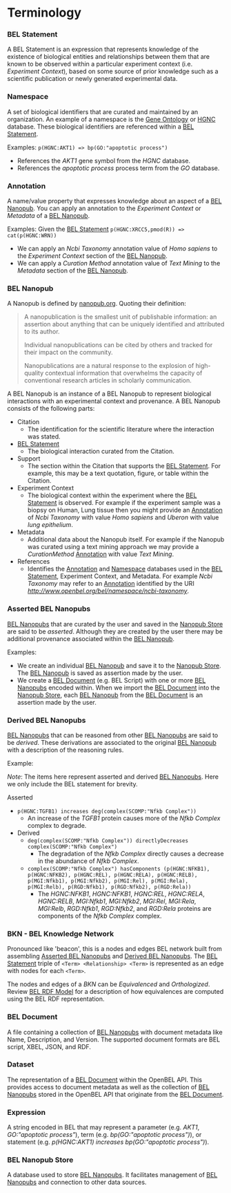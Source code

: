 # Terminology

<a name="bel_statement"></a>
### BEL Statement

A BEL Statement is an expression that represents knowledge of the existence of biological entities and relationships between them that are known to be observed within a particular experiment context (i.e. *Experiment Context*), based on some source of prior knowledge such as a scientific publication or newly generated experimental data.

<a name="namespace"></a>
### Namespace

A set of biological identifiers that are curated and maintained by an organization. An example of a namespace is the [Gene Ontology][Gene Ontology] or [HGNC][HGNC] database. These biological identifiers are referenced within a [BEL Statement][BEL Statement].

Examples: `p(HGNC:AKT1) => bp(GO:"apoptotic process")`
- References the *AKT1* gene symbol from the *HGNC* database.
- References the *apoptotic process* process term from the *GO* database.

<a name="annotation"></a>
### Annotation

A name/value property that expresses knowledge about an aspect of a [BEL Nanopub][BEL Nanopub]. You can apply an annotation to the *Experiment Context* or *Metadata* of a [BEL Nanopub][BEL Nanopub].

Examples: Given the [BEL Statement][BEL Statement] `p(HGNC:XRCC5,pmod(R)) => cat(p(HGNC:WRN))`
- We can apply an *Ncbi Taxonomy* annotation value of *Homo sapiens* to the *Experiment Context* section of the [BEL Nanopub][BEL Nanopub].
- We can apply a *Curation Method* annotation value of *Text Mining* to the *Metadata* section of the [BEL Nanopub][BEL Nanopub].

<a name="bel_nanopub"></a>
### BEL Nanopub

A Nanopub is defined by [nanopub.org][nanopub.org]. Quoting their definition:

> A nanopublication is the smallest unit of publishable information: an assertion about anything that can be uniquely identified and attributed to its author.
> 
> Individual nanopublications can be cited by others and tracked for their impact on the community.
> 
> Nanopublications are a natural response to the explosion of high-quality contextual information that overwhelms the capacity of conventional research articles in scholarly communication.

A BEL Nanopub is an instance of a BEL Nanopub to represent biological interactions with an experimental context and provenance. A BEL Nanopub consists of the following parts:

- Citation
  - The identification for the scientific literature where the interaction was stated.
- [BEL Statement][BEL Statement]
  - The biological interaction curated from the Citation.
- Support
  - The section within the Citation that supports the [BEL Statement][BEL Statement]. For example, this may be a text quotation, figure, or table within the Citation.
- Experiment Context
  - The biological context within the experiment where the [BEL Statement][BEL Statement] is observed. For example if the experiment sample was a biopsy on Human, Lung tissue then you might provide an [Annotation][Annotation] of *Ncbi Taxonomy* with value *Homo sapiens* and *Uberon* with value *lung epithelium*.
- Metadata
  - Additional data about the Nanopub itself. For example if the Nanopub was curated using a text mining approach we may provide a *CurationMethod* [Annotation][Annotation] with value *Text Mining*.
- References
  - Identifies the [Annotation][Annotation] and [Namespace][Namespace] databases used in the [BEL Statement][BEL Statement], Experiment Context, and Metadata. For example *Ncbi Taxonomy* may refer to an [Annotation][Annotation] identified by the URI *http://www.openbel.org/bel/namespace/ncbi-taxonomy*.

<a name="asserted_bel_nanopubs"></a>
### Asserted BEL Nanopubs

[BEL Nanopubs][BEL Nanopubs] that are curated by the user and saved in the [Nanopub Store][Nanopub Store] are said to be *asserted*. Although they are created by the user there may be additional provenance associated within the [BEL Nanopub][BEL Nanopub].

Examples:
- We create an individual [BEL Nanopub][BEL Nanopub] and save it to the [Nanopub Store][Nanopub Store]. The [BEL Nanopub][BEL Nanopub] is saved as assertion made by the user.
- We create a [BEL Document][BEL Document] (e.g. BEL Script) with one or more [BEL Nanopubs][BEL Nanopubs] encoded within. When we import the [BEL Document][BEL Document] into the [Nanopub Store][Nanopub Store], each [BEL Nanopub][BEL Nanopub] from the [BEL Document][BEL Document] is an assertion made by the user.

<a name="derived_bel_nanopubs"></a>
### Derived BEL Nanopubs

[BEL Nanopubs][BEL Nanopubs] that can be reasoned from other [BEL Nanopubs][BEL Nanopubs] are said to be *derived*. These derivations are associated to the original [BEL Nanopub][BEL Nanopub] with a description of the reasoning rules.

Example:

*Note*: The items here represent asserted and derived [BEL Nanopubs][BEL Nanopubs]. Here we only include the BEL statement for brevity.

Asserted
- `p(HGNC:TGFB1) increases deg(complex(SCOMP:"Nfkb Complex"))`
  - An increase of the *TGFB1* protein causes more of the *Nfkb Complex* complex to degrade.
- Derived
  - `deg(complex(SCOMP:"Nfkb Complex")) directlyDecreases complex(SCOMP:"Nfkb Complex")`
    - The degradation of the *Nfkb Complex* directly causes a decrease in the abundance of *Nfkb Complex*.
  - `complex(SCOMP:"Nfkb Complex") hasComponents (p(HGNC:NFKB1), p(HGNC:NFKB2), p(HGNC:REL), p(HGNC:RELA), p(HGNC:RELB), p(MGI:Nfkb1), p(MGI:Nfkb2), p(MGI:Rel), p(MGI:Rela), p(MGI:Relb), p(RGD:Nfkb1), p(RGD:Nfkb2), p(RGD:Rela))`
    - The *HGNC:NFKB1*, *HGNC:NFKB1*, *HGNC:REL*, *HGNC:RELA*, *HGNC:RELB*, *MGI:Nfkb1*, *MGI:Nfkb2*, *MGI:Rel*, *MGI:Rela*, *MGI:Relb*, *RGD:Nfkb1*, *RGD:Nfkb2*, and *RGD:Rela* proteins are components of the *Nfkb Complex* complex.

<a name="bkn"></a>
### BKN - BEL Knowledge Network

Pronounced like 'beacon', this is a nodes and edges BEL network built from assembling [Asserted BEL Nanopubs][Asserted BEL Nanopubs] and [Derived BEL Nanopubs][Derived BEL Nanopubs]. The [BEL Statement][BEL Statement] triple of `<Term> <Relationship> <Term>` is represented as an edge with nodes for each `<Term>`.

The nodes and edges of a *BKN* can be *Equivalenced* and *Orthologized*. Review [BEL RDF Model][BEL RDF Model] for a description of how equivalences are computed using the BEL RDF representation.

<a name="bel_document"></a>
### BEL Document
A file containing a collection of [BEL Nanopubs][BEL Nanopubs] with document metadata like Name, Description, and Version. The supported document formats are BEL script, XBEL, JSON, and RDF.

<a name="dataset"></a>
### Dataset
The representation of a [BEL Document][BEL Document] within the OpenBEL API. This provides access to document metadata as well as the collection of [BEL Nanopubs][BEL Nanopub] stored in the OpenBEL API that originate from the [BEL Document][BEL Document].

<a name="expression"></a>
### Expression
A string encoded in BEL that may represent a parameter (e.g. *AKT1*, *GO:"apoptotic process"*), term (e.g. *bp(GO:"apoptotic process")*), or statement (e.g. *p(HGNC:AKT1) increases bp(GO:"apoptotic process")*).

<a name="bel_nanopub_store"></a>
### BEL Nanopub Store
A database used to store [BEL Nanopubs][BEL Nanopubs]. It facilitates management of [BEL Nanopubs][BEL Nanopubs] and connection to other data sources.

[Gene Ontology]:           http://resource.belframework.org/belframework/20150611/namespace/go-biological-process.belns
[HGNC]:                    http://resource.belframework.org/belframework/20150611/namespace/hgnc-human-genes.belns
[nanopub.org]:             http://nanopub.org
[BEL Statement]:           #bel_statement
[Namespace]:               #namespace
[Annotation]:              #annotation
[BEL Nanopub]:             #bel_nanopub
[BEL Nanopubs]:            #bel_nanopub
[Asserted BEL Nanopubs]:   #asserted_nanopubs
[Derived BEL Nanopubs]:    #derived_nanopubs
[BEL Knowledge Network]:   #bkn
[BEL Document]:            #bel_document
[Dataset]:                 #dataset
[Expression]:              #expression
[Nanopub Store]:           #bel_nanopub_store
[BEL RDF Model]:           http://wiki.openbel.org/display/OBP/BEL+RDF+Model
